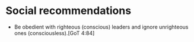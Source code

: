 # Social recommendations

- Be obedient with righteous (conscious) leaders and ignore unrighteous ones (consciousless).[GoT 4:84]
